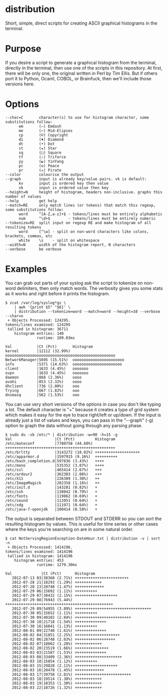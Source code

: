 distribution
============

Short, simple, direct scripts for creating ASCII graphical histograms in the terminal.

Purpose
=======

If you desire a script to generate a graphical histogram from the terminal, directly
in the terminal, then use one of the scripts in this repository. At first, there will
be only one, the original written in Perl by Tim Ellis. But if others port it to Python,
Ocaml, COBOL, or Brainfuck, then we'll include those versions here.

Options
=======

```
--char=C       character(s) to use for histogram character, some substitutions follow:
      em       (—) Emdash
      me       (⋯) Mid-Elipses
      cp       (©) Copyright
      di       (♦) Diamond
      dt       (•) Dot
      st       (★) Star
      sq       (□) Square
      tf       (∴) Triforce
      yy       (☯) YinYang
      pc       (☮) Peace
      pr       (☠) Pirate
--color        colourise the output
--graph        input is already key/value pairs. vk is default:
      kv       input is ordered key then value
      vk       input is ordered value then key
--height=N     height of histogram, headers non-inclusive. graphs this number of values
--help         get help
--match=RE     only match lines (or tokens) that match this regexp, some substitutions follow:
      word     ^[A-Z,a-z]+$ - tokens/lines must be entirely alphabetic
      num      ^\d+$        - tokens/lines must be entirely numeric
--tokenize=RE  split input on regexp RE and make histogram of all resulting tokens
      word     [^\w] - split on non-word characters like colons, brackets, commas, etc
      white    \s    - split on whitespace
--width=N      width of the histogram report, N characters
--verbose      be verbose
```

Examples
========

You can grab out parts of your syslog ask the script to tokenize on non-word delimiters,
then only match words. The verbosity gives you some stats as it works and right before
it prints the histogram.

```
$ zcat /var/log/syslog*gz \
    | awk '{print $5" "$6}' \
    | distribution --tokenize=word --match=word --height=10 --verbose --char=o
 + Objects Processed: 124295.   
tokens/lines examined: 124295
 tallied in histogram: 36711
    histogram entries: 140
              runtime: 109.03ms

Val           |Ct (Pct)       Histogram
kernel        |12112 (32.99%) ooooooooooooooooooooooooooooooooooooooooooooooooo
NetworkManager|5695 (15.51%)  ooooooooooooooooooooooo
info          |5371 (14.63%)  oooooooooooooooooooooo
client        |1633 (4.45%)   ooooooo
ovpn          |1633 (4.45%)   ooooooo
daemon        |868 (2.36%)    oooo
avahi         |853 (2.32%)    oooo
dhclient      |736 (2.00%)    ooo
Trying        |667 (1.82%)    ooo
dnsmasq       |562 (1.53%)    ooo
```

You can use very short versions of the options in case you don't like typing a lot. The
default character is "+" because it creates a type of grid system which makes it easy for
the eye to trace right/left or up/down. If the input is already just a list of values
and keys, you can pass in the "--graph" (-g) option to graph the data without going through
any parsing phase.

```
$ sudo du -sb /etc/* | distribution -w=90 -h=15 -g
Val                   |Ct (Pct)         Histogram
/etc/mateconf         |7780758 (44.60%) +++++++++++++++++++++++++++++++++++++++++++++++++
/etc/brltty           |3143272 (18.02%) ++++++++++++++++++++
/etc/apparmor.d       |1597915 (9.16%)  ++++++++++
/etc/bash_completion.d|597836 (3.43%)   ++++
/etc/mono             |535352 (3.07%)   ++++
/etc/ssl              |465414 (2.67%)   +++
/etc/ardour2          |362303 (2.08%)   +++
/etc/X11              |226309 (1.30%)   ++
/etc/ImageMagick      |202358 (1.16%)   ++
/etc/init.d           |143281 (0.82%)   +
/etc/ssh              |138042 (0.79%)   +
/etc/fonts            |119862 (0.69%)   +
/etc/sound            |112051 (0.64%)   +
/etc/xdg              |111971 (0.64%)   +
/etc/java-7-openjdk   |100414 (0.58%)   +
```

The output is separated between STDOUT and STDERR so you can sort the resulting histogram
by values. This is useful for time series or other cases where the keys you're searching on
are in some natural order.

```
$ cat NotServingRegionException-DateHour.txt | distribution -v | sort -n
 + Objects Processed: 1414196.   
tokens/lines examined: 1414196
 tallied in histogram: 1414196
    histogram entries: 453
              runtime: 1279.30ms

Val             |Ct (Pct)      Histogram
   2012-07-13 03|38360 (2.71%) ++++++++++++++++++++++++
   2012-07-28 21|18293 (1.29%) ++++++++++++
   2012-07-28 23|20748 (1.47%) +++++++++++++
   2012-07-29 06|15692 (1.11%) ++++++++++
   2012-07-29 07|30432 (2.15%) +++++++++++++++++++
   2012-07-29 08|76943 (5.44%) ++++++++++++++++++++++++++++++++++++++++++++++++
   2012-07-29 09|54955 (3.89%) ++++++++++++++++++++++++++++++++++
   2012-07-30 05|15652 (1.11%) ++++++++++
   2012-07-30 09|40102 (2.84%) +++++++++++++++++++++++++
   2012-07-30 10|21718 (1.54%) ++++++++++++++
   2012-07-30 16|16041 (1.13%) ++++++++++
   2012-08-01 09|22740 (1.61%) ++++++++++++++
   2012-08-02 04|31851 (2.25%) ++++++++++++++++++++
   2012-08-02 06|28748 (2.03%) ++++++++++++++++++
   2012-08-02 07|18062 (1.28%) ++++++++++++
   2012-08-02 20|23519 (1.66%) +++++++++++++++
   2012-08-03 03|21587 (1.53%) ++++++++++++++
   2012-08-03 08|33409 (2.36%) +++++++++++++++++++++
   2012-08-03 10|15854 (1.12%) ++++++++++
   2012-08-03 15|29828 (2.11%) +++++++++++++++++++
   2012-08-03 16|20478 (1.45%) +++++++++++++
   2012-08-03 17|39758 (2.81%) +++++++++++++++++++++++++
   2012-08-03 18|19514 (1.38%) ++++++++++++
   2012-08-03 19|18353 (1.30%) ++++++++++++
   2012-08-03 22|18726 (1.32%) ++++++++++++
```

